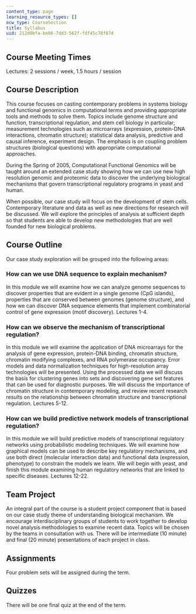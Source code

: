 ```yaml
---
content_type: page
learning_resource_types: []
ocw_type: CourseSection
title: Syllabus
uid: 212d0bfa-be06-7dd3-562f-fdf45c78f87d
---
```


Course Meeting Times
--------------------

Lectures: 2 sessions / week, 1.5 hours / session

Course Description
------------------

This course focuses on casting contemporary problems in systems biology and functional genomics in computational terms and providing appropriate tools and methods to solve them. Topics include genome structure and function, transcriptional regulation, and stem cell biology in particular; measurement technologies such as microarrays (expression, protein-DNA interactions, chromatin structure); statistical data analysis, predictive and causal inference, experiment design. The emphasis is on coupling problem structures (biological questions) with appropriate computational approaches.

During the Spring of 2005, Computational Functional Genomics will be taught around an extended case study showing how we can use new high resolution genomic and proteomic data to discover the underlying biological mechanisms that govern transcriptional regulatory programs in yeast and human.

When possible, our case study will focus on the development of stem cells. Contemporary literature and data as well as new directions for research will be discussed. We will explore the principles of analysis at sufficient depth so that students are able to develop new methodologies that are well founded for new biological problems.

Course Outline
--------------

Our case study exploration will be grouped into the following areas:

### How can we use DNA sequence to explain mechanism?

In this module we will examine how we can analyze genome sequences to discover properties that are evident in a single genome (CpG islands), properties that are conserved between genomes (genome structure), and how we can discover DNA sequence elements that implement combinatorial control of gene expression (motif discovery). Lectures 1-4.

### How can we observe the mechanism of transcriptional regulation?

In this module we will examine the application of DNA microarrays for the analysis of gene expression, protein-DNA binding, chromatin structure, chromatin modifying complexes, and RNA polymerase occupancy. Error models and data normalization techniques for high-resolution array technologies will be presented. Using the processed data we will discuss the basis for clustering genes into sets and discovering gene set features that can be used for diagnostic purposes. We will discuss the importance of chromatin structure in contemporary modeling, and review recent research results on the relationship between chromatin structure and transcriptional regulation. Lectures 5-12.

### How can we build predictive network models of transcriptional regulation?

In this module we will build predictive models of transcriptional regulatory networks using probabilistic modeling techniques. We will examine how graphical models can be used to describe key regulatory mechanisms, and use both direct (molecular interaction data) and functional data (expression, phenotype) to constrain the models we learn. We will begin with yeast, and finish this module examining human regulatory networks that are linked to specific diseases. Lectures 12-22.

Team Project
------------

An integral part of the course is a student project component that is based on our case study theme of understanding biological mechanism. We encourage interdisciplinary groups of students to work together to develop novel analysis methodologies to examine recent data. Topics will be chosen by the teams in consultation with us. There will be intermediate (10 minute) and final (20 minute) presentations of each project in class.

Assignments
-----------

Four problem sets will be assigned during the term.

Quizzes
-------

There will be one final quiz at the end of the term.